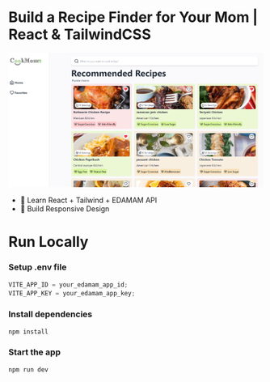 # Build a Recipe Finder for Your Mom | React & TailwindCSS

![Demo App](/public/Screenshot_29.png)

-   🌟 Learn React + Tailwind + EDAMAM API
-   🎃 Build Responsive Design

# Run Locally

### Setup .env file

```js
VITE_APP_ID = your_edamam_app_id;
VITE_APP_KEY = your_edamam_app_key;
```

### Install dependencies

```shell
npm install
```

### Start the app

```shell
npm run dev
```